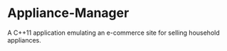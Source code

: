 # Appliance-Manager
A C++11 application emulating an e-commerce site for selling household appliances.
